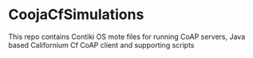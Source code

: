 # CoojaCfSimulations
This repo contains Contiki OS mote files for running CoAP servers, Java based Californium Cf CoAP client and supporting scripts 
